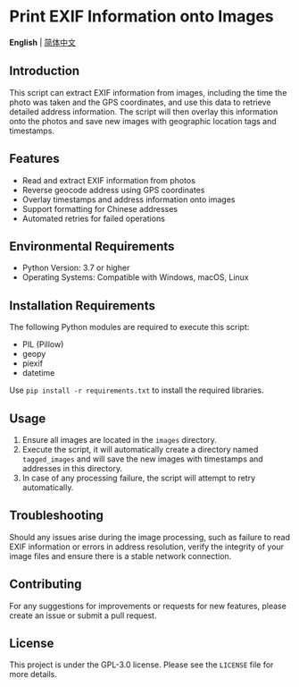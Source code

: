 # Print EXIF Information onto Images

**English** | [简体中文](README.md)

## Introduction
This script can extract EXIF information from images, including the time the photo was taken and the GPS coordinates, and use this data to retrieve detailed address information. The script will then overlay this information onto the photos and save new images with geographic location tags and timestamps.

## Features
- Read and extract EXIF information from photos
- Reverse geocode address using GPS coordinates
- Overlay timestamps and address information onto images
- Support formatting for Chinese addresses
- Automated retries for failed operations

## Environmental Requirements
- Python Version: 3.7 or higher
- Operating Systems: Compatible with Windows, macOS, Linux

## Installation Requirements
The following Python modules are required to execute this script:
- PIL (Pillow)
- geopy
- piexif
- datetime

Use `pip install -r requirements.txt` to install the required libraries.

## Usage
1. Ensure all images are located in the `images` directory.
2. Execute the script, it will automatically create a directory named `tagged_images` and will save the new images with timestamps and addresses in this directory.
3. In case of any processing failure, the script will attempt to retry automatically.

## Troubleshooting
Should any issues arise during the image processing, such as failure to read EXIF information or errors in address resolution, verify the integrity of your image files and ensure there is a stable network connection.

## Contributing
For any suggestions for improvements or requests for new features, please create an issue or submit a pull request.

## License
This project is under the GPL-3.0 license. Please see the `LICENSE` file for more details.